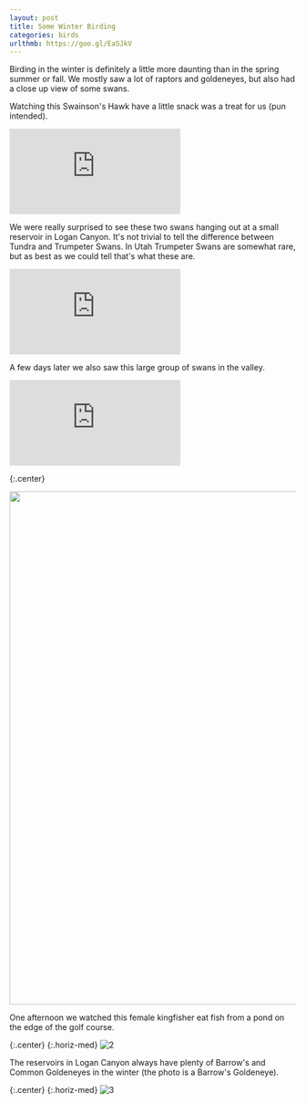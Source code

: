 ```yaml
---
layout: post
title: Some Winter Birding
categories: birds
urlthmb: https://goo.gl/EaSJkV
---
```

Birding in the winter is definitely a little more daunting than in the spring summer or fall. We mostly saw a lot of raptors and goldeneyes, but also had a close up view of some swans.

Watching this Swainson's Hawk have a little snack was a treat for us (pun intended).

<div class="blog-video">
	<iframe src="https://youtu.be/qV5mVygvlsk" frameborder="0" allowfullscreen></iframe>
</div>

We were really surprised to see these two swans hanging out at a small reservoir in Logan Canyon. 
It's not trivial to tell the difference between Tundra and Trumpeter Swans. In Utah Trumpeter Swans are somewhat rare, but as best as we could tell that's what these are.

<div class="blog-video">
	<iframe src="https://youtu.be/mTwtDaQP--o" frameborder="0" allowfullscreen></iframe>
</div>

A few days later we also saw this large group of swans in the valley.

<div class="blog-video">
	<iframe src="https://youtu.be/PCxelL_L_eY" frameborder="0" allowfullscreen></iframe>
</div>

{:.center}

<img src="https://goo.gl/uOL5hS" width="900">

One afternoon we watched this female kingfisher eat fish from a pond on the edge of the golf course.

{:.center}
{:.horiz-med}
![2](https://goo.gl/Z5MKUU)

The reservoirs in Logan Canyon always have plenty of Barrow's and Common Goldeneyes in the winter (the photo is a Barrow's Goldeneye).

{:.center}
{:.horiz-med}
![3](https://goo.gl/b0Ehyu)
